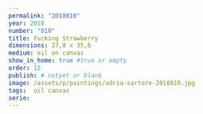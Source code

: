 ```yaml
---
permalink: "2018010"
year: 2018
number: "010"
title: Fucking Strawberry
dimensions: 27,8 x 35,6
medium: oil on canvas
show_in_home: true #true or empty
order: 15
publish: # notyet or blank
image: /assets/p/paintings/adria-sartore-2018010.jpg
tags:  oil canvas
serie:
---
```


